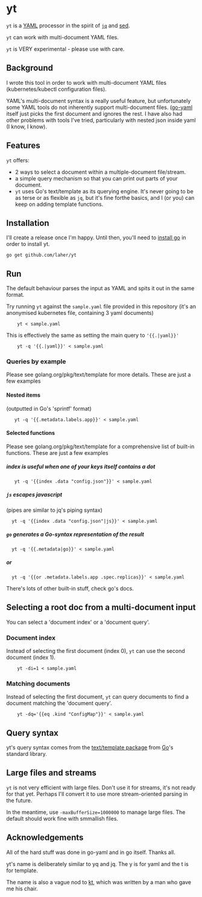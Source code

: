 # yt

`yt` is a [YAML](http://www.yaml.org/) processor in the spirit of [`jq`](https://stedolan.github.io/jq/) and [sed](https://en.wikipedia.org/wiki/Sed).

`yt` can work with multi-document YAML files.

`yt` is VERY experimental - please use with care.

## Background

I wrote this tool in order to work with multi-document YAML files (kubernetes/kubectl configuration files). 

YAML's multi-document syntax is a really useful feature, but unfortunately some YAML tools do not inherently support multi-document files. ([go-yaml](https://github.com/go-yaml/yaml) itself just picks the first document and ignores the rest. I have also had other problems with tools I've tried, particularly with nested json inside yaml (I know, I know).

## Features

`yt` offers:

 * 2 ways to select a document within a multiple-document file/stream.
 * a simple query mechanism so that you can print out parts of your document.
 * `yt` uses Go's text/template as its querying engine. It's never going to be as terse or as flexible as `jq`, but it's fine forthe basics, and I (or you) can keep on adding template functions.

## Installation

I'll create a release once I'm happy. Until then, you'll need to [install go](https://golang.org/doc/install) in order to install yt.

    go get github.com/laher/yt

## Run

The default behaviour parses the input as YAML and spits it out in the same format.

Try running `yt` against the `sample.yaml` file provided in this repository (it's an anonymised kubernetes file, containing 3 yaml documents)

```
    yt < sample.yaml 
```

This is effectively the same as setting the main query to `'{{.|yaml}}'`

```
    yt -q '{{.|yaml}}' < sample.yaml 
```

### Queries by example

Please see golang.org/pkg/text/template for more details. These are just a few examples

#### Nested items

(outputted in Go's 'sprintf' format)

```
   yt -q '{{.metadata.labels.app}}' < sample.yaml
```

#### Selected functions

Please see golang.org/pkg/text/template for a comprehensive list of built-in functions. These are just a few examples

##### index is useful when one of your keys itself contains a dot

```
   yt -q '{{index .data "config.json"}}' < sample.yaml
```

##### `js` escapes javascript

(pipes are similar to jq's piping syntax)

```
  yt -q '{{index .data "config.json"|js}}' < sample.yaml
```


##### `go` generates a Go-syntax representation of the result

```
  yt -q '{{.metadata|go}}' < sample.yaml
```

##### or

```
  yt -q '{{or .metadata.labels.app .spec.replicas}}' < sample.yaml
```

There's lots of other built-in stuff, check go's docs.

## Selecting a root doc from a multi-document input

You can select a 'document index' or a 'document query'.

### Document index

Instead of selecting the first document (index 0), `yt` can use the second document (index 1).

```
    yt -di=1 < sample.yaml 
```

### Matching documents

Instead of selecting the first document, `yt` can query documents to find a document matching the 'document query'.

```
    yt -dq='{{eq .kind "ConfigMap"}}' < sample.yaml 
```

## Query syntax

yt's query syntax comes from the [text/template package](https://golang.org/pkg/text/template) from [Go](https://golang.org)'s standard library.

## Large files and streams

`yt` is not very efficient with large files. Don't use it for streams, it's not ready for that yet. Perhaps I'll convert it to use more stream-oriented parsing in the future.

In the meantime, use `-maxBufferSize=1000000` to manage large files. The default should work fine with smmallish files.

## Acknowledgements

All of the hard stuff was done in go-yaml and in go itself. Thanks all. 

yt's name is deliberately similar to yq and jq. The y is for yaml and the t is for template. 

The name is also a vague nod to [kt](https://github.com/fgeller/kt), which was written by a man who gave me his chair.
